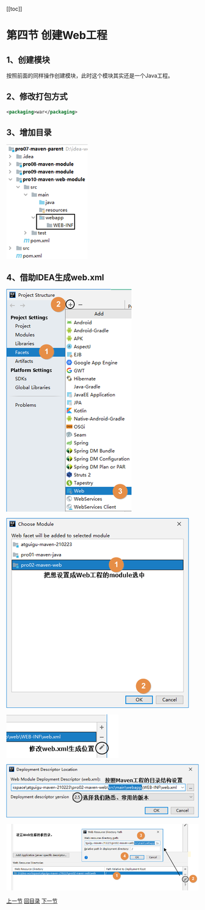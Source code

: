 [[toc]]

# 第四节 创建Web工程



## 1、创建模块

按照前面的同样操作创建模块，此时这个模块其实还是一个Java工程。



## 2、修改打包方式

```xml
<packaging>war</packaging>
```



## 3、增加目录

![./images](./images/img036.png)



## 4、借助IDEA生成web.xml

![./images](./images/img042.png)



![./images](./images/img043.png)



![./images](./images/img044.png)



![./images](./images/img045.png)



![./images](./images/img046.png)





[上一节](verse03.html) [回目录](index.html) [下一节](verse05.html)